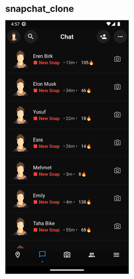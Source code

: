 # snapchat_clone

<img text-align="center" height=800 src="https://raw.githubusercontent.com/erhangocen/snapchat-clone/master/project_images/Screenshot_1671579419.png"></img>
